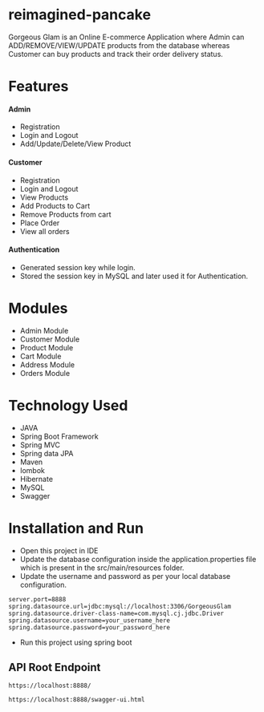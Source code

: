 # reimagined-pancake
Gorgeous Glam is an Online E-commerce Application where Admin can ADD/REMOVE/VIEW/UPDATE products from the database 
whereas Customer can buy products and track their order delivery status.

# Features
#### Admin
- Registration
- Login and Logout
- Add/Update/Delete/View Product

#### Customer
- Registration
- Login and Logout
- View Products
- Add Products to Cart
- Remove Products from cart
- Place Order
- View all orders

#### Authentication
- Generated session key while login.
- Stored the session key in MySQL and later used it for Authentication.

# Modules
- Admin Module
- Customer Module
- Product Module
- Cart Module
- Address Module
- Orders Module

# Technology Used
- JAVA
- Spring Boot Framework
- Spring MVC
- Spring data JPA
- Maven
- lombok
- Hibernate
- MySQL
- Swagger

# Installation and Run
- Open this project in IDE
- Update the database configuration inside the application.properties file which is present in the src/main/resources folder.
- Update the username and password as per your local database configuration.

```
server.port=8888 
spring.datasource.url=jdbc:mysql://localhost:3306/GorgeousGlam
spring.datasource.driver-class-name=com.mysql.cj.jdbc.Driver 
spring.datasource.username=your_username_here
spring.datasource.password=your_password_here
```
- Run this project using spring boot

## API Root Endpoint

```
https://localhost:8888/
```

```
https://localhost:8888/swagger-ui.html
```

